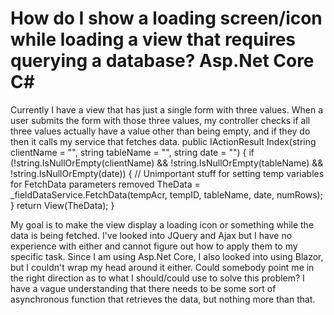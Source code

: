 
# How do I show a loading screen/icon while loading a view that requires querying a database? Asp.Net Core C#

Currently I have a view that has just a single form with three values. When a user submits the form with those three values, my controller checks if all three values actually have a value other than being empty, and if they do then it calls my service that fetches data.
        public IActionResult Index(string clientName = "", string tableName = "", string date = "")
        {
            if (!string.IsNullOrEmpty(clientName) && !string.IsNullOrEmpty(tableName) && !string.IsNullOrEmpty(date))
            {
                // Unimportant stuff for setting temp variables for FetchData parameters removed
                TheData = _fieldDataService.FetchData(tempAcr, tempID, tableName, date, numRows);
            }
            return View(TheData);
        }

My goal is to make the view display a loading icon or something while the data is being fetched. I've looked into JQuery and Ajax but I have no experience with either and cannot figure out how to apply them to my specific task. Since I am using Asp.Net Core, I also looked into using Blazor, but I couldn't wrap my head around it either.
Could somebody point me in the right direction as to what I should/could use to solve this problem? I have a vague understanding that there needs to be some sort of asynchronous function that retrieves the data, but nothing more than that.

        